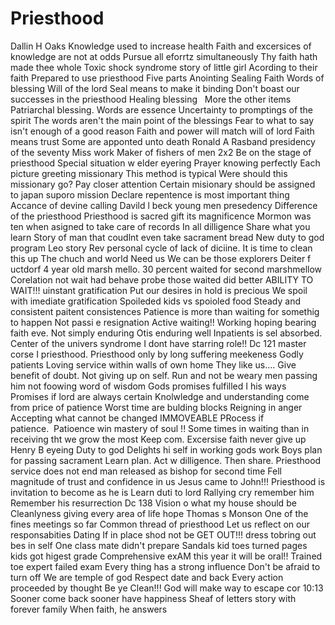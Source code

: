 # Priesthood

Dallin H Oaks
Knowledge used to increase health
Faith and excersices of knowledge are not at odds
Pursue all eforrtz simultaneously
Thy faith hath made thee whole
Toxic shock syndrome story of little girl
Acording to their faith
Prepared to use priesthood
Five parts
Anointing
Sealing
Faith
Words of blessing
Will of the lord
Seal means to make it binding
Don't boast our successes in the priesthood
Healing blessing   More the other items
Patriarchal blessing. Words are essence
Uncertainty to promptings of the spirit
The words aren't the main point of the blessings
Fear to what to say isn't enough of a good reason
Faith and power will match will of lord
Faith means trust
Some are apponted unto death
Ronald A Rasband presidency of the seventy
Miss work
Maker of fishers of men
2x2
Be on the stage of priesthood
Special situation w elder eyering
Prayer knowing perfectly
Each picture greeting missionary
This method is typical
Were should this missionary go?
Pay closer attention
Certain misionary should be assigned to japan suporo mission
Declare repentence is most important thing
Accance of devine calling
Davild l beck young men presedency
Difference of the priesthood
Priesthood is sacred gift its magnificence
Mormon was ten when asigned to take care of records
In all dilligence
Share what you learn
Story of man that coudlnt even take sacrament bread
New duty to god program
Leo story
Rev personal cycle of lack of diciine. It is time to clean this up
The chuch and world Need us
We can be those explorers
Deiter f uctdorf
4 year old marsh mello.
30 percent waited for second marshmellow
Corelation not wait had behave probe those waited did better
ABILITY TO WAIT!!!
uinstant gratification
Put our desires in hold is precious
We spoil with imediate gratification
Spoileded kids vs spoioled food
Steady and consistent paitent consistences
Patience is more than waiting for somethig to happen
Not passi e resignation
Active waiting!!
Working hoping bearing faith eve. Not simply enduring Otis enduring well
Inpatients is sel absorbed. Center of the univers syndrome
I dont have starring role!!
Dc 121 master corse I priesthood. Priesthood only by long suffering meekeness
Godly patients
Loving service within walls of own home
They like us.... Give benefit of doubt. Not giving up on self.
Run and not be weary men passing him not foowing word of wisdom
Gods promises fulfilled I his ways
Promises if lord are always certain
Knolwledge and understanding come from price of patience
Worst time are bulding blocks
Reigning in anger
Accepting what cannot be changed
IMMOVEABLE
PRocess if patience.  Patioence win mastery of soul !!
Some times in waiting than in receiving tht we grow the most
Keep com. Excersise faith never give up
Henry B eyeing
Duty to god
Delights hi self in working gods work
Boys plan for passing sacrament
Learn plan. Act w dilligence. Then share.
Priesthood service does not end man released as bishop for second time
Fell magnitude of trust and confidence in us
Jesus came to John!!!
Priesthood is invitation to become as he is
Learn duti to lord
Rallying cry remember him
Remember his resurrection
Dc 138
Vision o what my house should be
Cleanlyness giving every area of life hope
Thomas s Monson
One of the fines meetings so far
Common thread of priesthood
Let us reflect on our responsabities
Dating
If in place shod not be GET OUT!!!
dress tobring out bes in self
One class mate didn't prepare
Sandals kid toes turned pages kids got higest grade
Comprehensive exAM this year it will be oral!! Trained toe expert failed exam
Every thing has a strong influence
Don't be afraid to turn off
We are temple of god
Respect date and back
Every action proceeded by thought
Be ye Clean!!!
God will make way to escape cor 10:13
Sooner come back sooner have happiness
Sheaf of letters story with forever family
When faith, he answers
